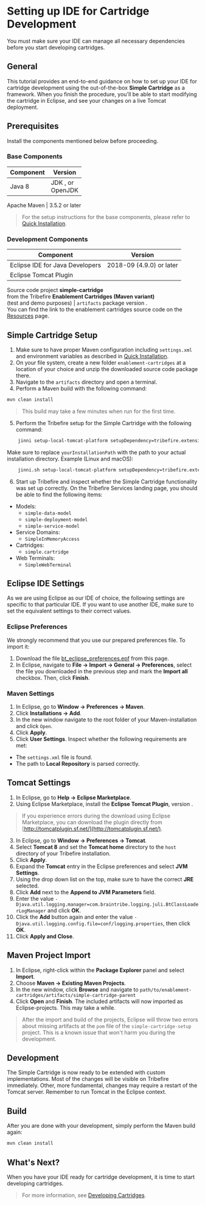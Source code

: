 # Setting up IDE for Cartridge Development

You must make sure your IDE can manage all necessary dependencies before you start developing cartridges.

## General

<!-- test -->

This tutorial provides an end-to-end guidance on how to set up your IDE for cartridge development using the out-of-the-box **Simple Cartridge** as a framework. When you finish the procedure, you'll be able to start modifying the cartridge in Eclipse, and see your changes on a live Tomcat deployment.

## Prerequisites

Install the components mentioned below before proceeding.

### Base Components

Component    | Version
------- | -----------
Java 8  | JDK [](asset://tribefire.cortex.documentation:includes-doc/java_jdk_version.md?INCLUDE), or<br>OpenJDK [](asset://tribefire.cortex.documentation:includes-doc/java_openjdk_version.md?INCLUDE)

Apache Maven | 3.5.2 or later

> For the setup instructions for the base components, please refer to [Quick Installation](asset://tribefire.cortex.documentation:development-environment-doc/quick_installation_devops.md).

### Development Components

Component    | Version
------- | -----------
Eclipse IDE for Java Developers | 2018-09 (4.9.0) or later
Eclipse Tomcat Plugin | [](asset://tribefire.cortex.documentation:includes-doc/tomcat_version.md?INCLUDE)

Source code project **simple-cartridge**<br>from the Tribefire **Enablement Cartridges (Maven variant)** <br>(test and demo purposes)  | `artifacts` package version [](asset://tribefire.cortex.documentation:includes-doc/artifacts_version.md?INCLUDE)
.<br>You can find the link to the enablement cartridges source code on the [Resources](https://artifactory.server/artifactory/list/core-stable/tribefire/extension/enablement-maven/artifacts/) page.

## Simple Cartridge Setup

1. Make sure to have proper Maven configuration including `settings.xml` and environment variables as described in [Quick Installation](asset://tribefire.cortex.documentation:development-environment-doc/quick_installation_devops.md).
2. On your file system, create a new folder `enablement-cartridges` at a location of your choice and unzip the downloaded source code package there.
3. Navigate to the `artifacts` directory and open a terminal.
4. Perform a Maven build with the following command:

```bash
mvn clean install
```

> This build may take a few minutes when run for the first time.

5. Perform the Tribefire setup for the Simple Cartridge with the following command:

```bash
	jinni setup-local-tomcat-platform setupDependency=tribefire.extension.enablement-maven.simple:simple-cartridge-setup#2.0 installationPath=yourInstallationPath deletePackageBaseDir=true
```

Make sure to replace `yourInstallationPath` with the path to your actual installation directory. Example (Linux and macOS):

```bash
	jinni.sh setup-local-tomcat-platform setupDependency=tribefire.extension.enablement-maven.simple:simple-cartridge-setup#2.0 installationPath=$HOME/tribefire-setups/simple-cartridge deletePackageBaseDir=true
```

6. Start up Tribefire and inspect whether the Simple Cartridge functionality was set up correctly. On the Tribefire Services landing page, you should be able to find the following items:
* Models:
	* `simple-data-model`
	* `simple-deployment-model`
	* `simple-service-model`
* Service Domains:
	* `SimpleInMemoryAccess`
* Cartridges:
	* `simple.cartridge`
* Web Terminals:
	* `SimpleWebTerminal`

## Eclipse IDE Settings

As we are using Eclipse as our IDE of choice, the following settings are specific to that particular IDE. If you want to use another IDE, make sure to set the equivalent settings to their correct values.

### Eclipse Preferences

We strongly recommend that you use our prepared preferences file. To import it:
1. Download the file [bt_eclipse_preferences.epf](../files/bt_eclipse_preferences.epf) from this page.
2. In Eclipse, navigate to **File -> Import -> General -> Preferences**, select the file you downloaded in the previous step and mark the **Import all** checkbox. Then, click **Finish**.

### Maven Settings

1. In Eclipse, go to **Window -> Preferences -> Maven**.
2. Click **Installations -> Add**.
3. In the new window navigate to the root folder of your Maven-installation and click `Open`.
4. Click **Apply**.
5. Click **User Settings**. Inspect whether the following requirements are met:
* The `settings.xml` file is found.
* The path to **Local Repository** is parsed correctly.

## Tomcat Settings

1. In Eclipse, go to **Help -> Eclipse Marketplace**.
2. Using Eclipse Marketplace, install the **Eclipse Tomcat Plugin**, version [](asset://tribefire.cortex.documentation:includes-doc/tomcat_version.md?INCLUDE)
.
> If you experience errors during the download using Eclipse Marketplace, you can download the plugin directly from [http://tomcatplugin.sf.net/](http://tomcatplugin.sf.net/).
3. In Eclipse, go to **Window -> Preferences -> Tomcat**.
4. Select **Tomcat 8** and set the **Tomcat home** directory to the `host` directory of your Tribefire installation.
5. Click **Apply**.
6. Expand the **Tomcat** entry in the Eclipse preferences and select **JVM Settings**.
7. Using the drop down list on the top, make sure to have the correct **JRE** selected.
8. Click **Add** next to the **Append to JVM Parameters** field.
9. Enter the value `-Djava.util.logging.manager=com.braintribe.logging.juli.BtClassLoaderLogManager` and click **OK**.
10. Click the **Add** button again and enter the value `-Djava.util.logging.config.file=conf/logging.properties`, then click **OK**.
11. Click **Apply and Close**.

## Maven Project Import

1. In Eclipse, right-click within the **Package Explorer** panel and select **Import**.
2. Choose **Maven -> Existing Maven Projects**.
3. In the new window, click **Browse** and navigate to `path/to/enablement-cartridges/artifacts/simple-cartridge-parent`
4. Click **Open** and **Finish**. The included artifacts will now imported as Eclipse-projects. This may take a while.
> After the import and build of the projects, Eclipse will throw two errors about missing artifacts at the `pom` file of the `simple-cartridge-setup` project. This is a known issue that won't harm you during the development.

<!-- ## Live Deployment

Having set up the project, you can now extend it with your custom code. If you want to try out your implementation, you have the following options:

* Use live deployment directly from Eclipse and see your changes immediately. This is the recommended option.
* Build the project with Maven in the terminal again, perform the setup and start Tribefire.

To set up the `simple-cartridge` project for live deployment, perform the following steps:

1. Undeploy the application from the Tomcat server:
	1. In your web browser, navigate to [http://localhost:8080/manager](http://localhost:8080/manager).
	2. When asked, enter the credentials: **cortex**/**cortex**
	3. In the Applications table, locate the entry `/tribefire.extension.enablement-maven.simple.simple-cartridge`.
	3. Click **Undeploy** in this row.
2. Shut down Tribefire in the Terminal by simply pressing **CTRL + C**.
3. Announce the `simple-cartridge` Eclipse project as Tomcat web application:
	1. In Eclipse, right-click on the root entry of the `simple-catridge`-project.
	2. Go to **Tomcat project** and select **Update context definition**.
4. Startup Tomcat-server from Eclipse via respective button in the toolbar: {%include inline_image.html file="tomcat_logo.png"%} -->

## Development

The Simple Cartridge is now ready to be extended with custom implementations. Most of the changes will be visible on Tribefire immediately. Other, more fundamental, changes may require a restart of the Tomcat server. Remember to run Tomcat in the Eclipse context. 

## Build

After you are done with your development, simply perform the Maven build again:

```bash
mvn clean install
```

## What's Next?
When you have your IDE ready for cartridge development, it is time to start developing cartridges.
> For more information, see [Developing Cartridges](developing_cartridges.md).